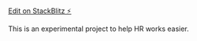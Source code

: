 [Edit on StackBlitz ⚡️](https://stackblitz.com/edit/9yw255)

This is an experimental project to help HR works easier.
